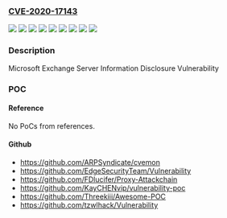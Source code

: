 ### [CVE-2020-17143](https://cve.mitre.org/cgi-bin/cvename.cgi?name=CVE-2020-17143)
![](https://img.shields.io/static/v1?label=Product&message=Microsoft%20Exchange%20Server%202013%20Cumulative%20Update%2023&color=blue)
![](https://img.shields.io/static/v1?label=Product&message=Microsoft%20Exchange%20Server%202016%20Cumulative%20Update%2017&color=blue)
![](https://img.shields.io/static/v1?label=Product&message=Microsoft%20Exchange%20Server%202016%20Cumulative%20Update%2018&color=blue)
![](https://img.shields.io/static/v1?label=Product&message=Microsoft%20Exchange%20Server%202019%20Cumulative%20Update%206&color=blue)
![](https://img.shields.io/static/v1?label=Product&message=Microsoft%20Exchange%20Server%202019%20Cumulative%20Update%207&color=blue)
![](https://img.shields.io/static/v1?label=Version&message=15.00.0%3C%20publication%20&color=brighgreen)
![](https://img.shields.io/static/v1?label=Version&message=15.01.0%3C%20publication%20&color=brighgreen)
![](https://img.shields.io/static/v1?label=Version&message=15.02.0%3C%20publication%20&color=brighgreen)
![](https://img.shields.io/static/v1?label=Vulnerability&message=Information%20Disclosure&color=brighgreen)

### Description

Microsoft Exchange Server Information Disclosure Vulnerability

### POC

#### Reference
No PoCs from references.

#### Github
- https://github.com/ARPSyndicate/cvemon
- https://github.com/EdgeSecurityTeam/Vulnerability
- https://github.com/FDlucifer/Proxy-Attackchain
- https://github.com/KayCHENvip/vulnerability-poc
- https://github.com/Threekiii/Awesome-POC
- https://github.com/tzwlhack/Vulnerability

